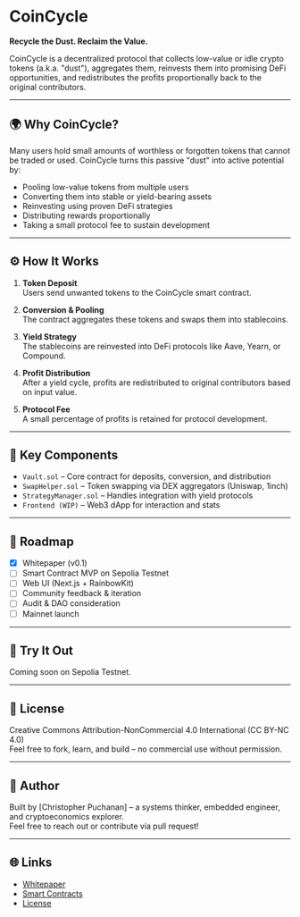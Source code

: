 # CoinCycle

**Recycle the Dust. Reclaim the Value.**

CoinCycle is a decentralized protocol that collects low-value or idle crypto tokens (a.k.a. "dust"), aggregates them, reinvests them into promising DeFi opportunities, and redistributes the profits proportionally back to the original contributors.

---

## 🌍 Why CoinCycle?

Many users hold small amounts of worthless or forgotten tokens that cannot be traded or used. CoinCycle turns this passive "dust" into active potential by:

- Pooling low-value tokens from multiple users
- Converting them into stable or yield-bearing assets
- Reinvesting using proven DeFi strategies
- Distributing rewards proportionally
- Taking a small protocol fee to sustain development

---

## ⚙️ How It Works

1. **Token Deposit**  
   Users send unwanted tokens to the CoinCycle smart contract.

2. **Conversion & Pooling**  
   The contract aggregates these tokens and swaps them into stablecoins.

3. **Yield Strategy**  
   The stablecoins are reinvested into DeFi protocols like Aave, Yearn, or Compound.

4. **Profit Distribution**  
   After a yield cycle, profits are redistributed to original contributors based on input value.

5. **Protocol Fee**  
   A small percentage of profits is retained for protocol development.

---

## 🔐 Key Components

- `Vault.sol` – Core contract for deposits, conversion, and distribution
- `SwapHelper.sol` – Token swapping via DEX aggregators (Uniswap, 1inch)
- `StrategyManager.sol` – Handles integration with yield protocols
- `Frontend (WIP)` – Web3 dApp for interaction and stats

---

## 🚀 Roadmap

- [x] Whitepaper (v0.1)
- [ ] Smart Contract MVP on Sepolia Testnet
- [ ] Web UI (Next.js + RainbowKit)
- [ ] Community feedback & iteration
- [ ] Audit & DAO consideration
- [ ] Mainnet launch

---

## 🧪 Try It Out

Coming soon on Sepolia Testnet.

---

## 📄 License

Creative Commons Attribution-NonCommercial 4.0 International (CC BY-NC 4.0)  
Feel free to fork, learn, and build – no commercial use without permission.

---

## 🧠 Author

Built by [Christopher Puchanan] – a systems thinker, embedded engineer, and cryptoeconomics explorer.  
Feel free to reach out or contribute via pull request!

---

## 🌐 Links

- [Whitepaper](./whitepaper.md)
- [Smart Contracts](./contracts/)
- [License](./LICENSE)